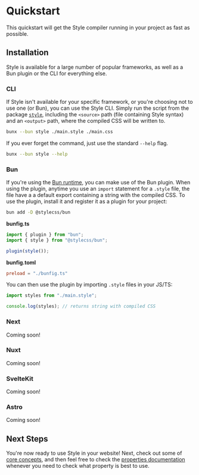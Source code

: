 # Quickstart

This quickstart will get the Style compiler running in your project as fast as possible.

## Installation

Style is available for a large number of popular frameworks, as well as a Bun plugin or the CLI for everything else.

### CLI

If Style isn't available for your specific framework, or you're choosing not to use one (or Bun), you can use the Style CLI. Simply run the script from the package [`style`](https://npmjs.com/@stylecss/cli), including the `<source>` path (file containing Style syntax) and an `<output>` path, where the compiled CSS will be written to.

```bash
bunx --bun style ./main.style ./main.css
```

If you ever forget the command, just use the standard `--help` flag.

```bash
bunx --bun style --help
```

### Bun

If you're using the [Bun runtime](https://bun.sh/), you can make use of the Bun plugin. When using the plugin, anytime you use an `import` statement for a `.style` file, the file have a a default export containing a string with the compiled CSS. To use the plugin, install it and register it as a plugin for your project:

```bash
bun add -D @stylecss/bun
```

**bunfig.ts**

```js
import { plugin } from "bun";
import { style } from "@stylecss/bun";

plugin(style());
```

**bunfig.toml**

```toml
preload = "./bunfig.ts"
```

You can then use the plugin by importing `.style` files in your JS/TS:

```js
import styles from "./main.style";

console.log(styles); // returns string with compiled CSS
```

### Next

Coming soon!

### Nuxt

Coming soon!

### SvelteKit

Coming soon!

### Astro

Coming soon!

## Next Steps

You're now ready to use Style in your website! Next, check out some of [core concepts](concepts/overview.md), and then feel free to check the [properties documentation](properties/overview.md) whenever you need to check what property is best to use.
